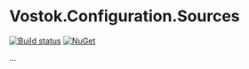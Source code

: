 # Vostok.Configuration.Sources

[![Build status](https://ci.appveyor.com/api/projects/status/github/vostok/configuration.sources?svg=true&branch=master)](https://ci.appveyor.com/project/vostok/configuration.sources/branch/master)
[![NuGet](https://img.shields.io/nuget/v/Vostok.Configuration.Sources.svg)](https://www.nuget.org/packages/Vostok.Configuration.Sources)

...
